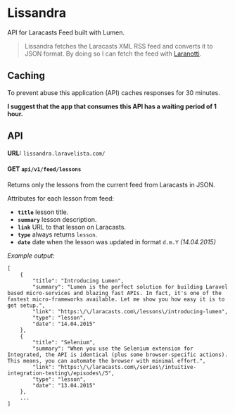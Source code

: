 # Lissandra

API for Laracasts Feed built with Lumen.

> Lissandra fetches the Laracasts XML RSS feed and converts it to JSON format.
  By doing so I can fetch the feed with [Laranotti](https://github.com/laravelista/Laranotti).

## Caching

To prevent abuse this application (API) caches responses for 30 minutes.

**I suggest that the app that consumes this API has a waiting period of 1 hour.**

## API

**URL:** `lissandra.laravelista.com/`

#### GET `api/v1/feed/lessons`

Returns only the lessons from the current feed from Laracasts in JSON.

Attributes for each lesson from feed:

- **`title`** lesson title.
- **`summary`** lesson description.
- **`link`** URL to that lesson on Laracasts.
- **`type`** always returns `lesson`.
- **`date`** date when the lesson was updated in format `d.m.Y` *(14.04.2015)*

_Example output:_


```
[
    {
        "title": "Introducing Lumen",
        "summary": "Lumen is the perfect solution for building Laravel based micro-services and blazing fast APIs. In fact, it's one of the fastest micro-frameworks available. Let me show you how easy it is to get setup.",
        "link": "https:\/\/laracasts.com\/lessons\/introducing-lumen",
        "type": "lesson",
        "date": "14.04.2015"
    },
    {
        "title": "Selenium",
        "summary": "When you use the Selenium extension for Integrated, the API is identical (plus some browser-specific actions). This means, you can automate the browser with minimal effort.",
        "link": "https:\/\/laracasts.com\/series\/intuitive-integration-testing\/episodes\/5",
        "type": "lesson",
        "date": "13.04.2015"
    },
    ...
]
```


